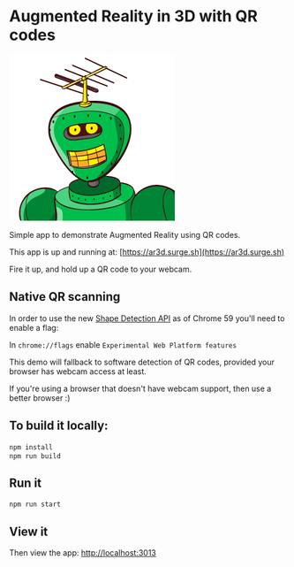 Augmented Reality in 3D with QR codes
=====================================


![monteslu](monteslu.png)


Simple app to demonstrate Augmented Reality using QR codes.

This app is up and running at: [https://ar3d.surge.sh](https://ar3d.surge.sh)

Fire it up, and hold up a QR code to your webcam.


## Native QR scanning

In order to use the new [Shape Detection API](https://wicg.github.io/shape-detection-api/#barcode-detection-api) as of Chrome 59 you'll need to enable a flag:

In `chrome://flags` enable `Experimental Web Platform features`


This demo will fallback to software detection of QR codes, provided your browser has webcam access at least.

If you're using a browser that doesn't have webcam support, then use a better browser :)


## To build it locally:

```
npm install
npm run build
````

## Run it

```
npm run start
````

## View it

Then view the app:
[http://localhost:3013](http://localhost:3013)
